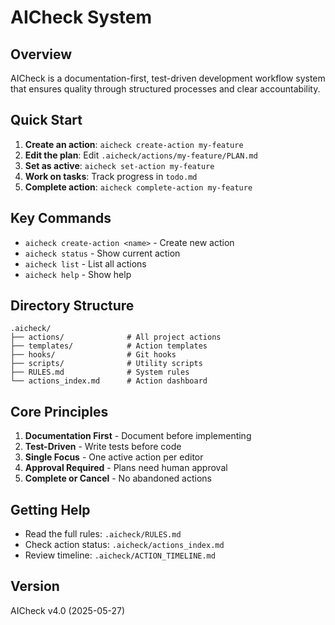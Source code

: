 # AICheck System

## Overview

AICheck is a documentation-first, test-driven development workflow system that ensures quality through structured processes and clear accountability.

## Quick Start

1. **Create an action**: `aicheck create-action my-feature`
2. **Edit the plan**: Edit `.aicheck/actions/my-feature/PLAN.md`
3. **Set as active**: `aicheck set-action my-feature`
4. **Work on tasks**: Track progress in `todo.md`
5. **Complete action**: `aicheck complete-action my-feature`

## Key Commands

- `aicheck create-action <name>` - Create new action
- `aicheck status` - Show current action
- `aicheck list` - List all actions
- `aicheck help` - Show help

## Directory Structure

```
.aicheck/
├── actions/              # All project actions
├── templates/            # Action templates
├── hooks/                # Git hooks
├── scripts/              # Utility scripts
├── RULES.md              # System rules
└── actions_index.md      # Action dashboard
```

## Core Principles

1. **Documentation First** - Document before implementing
2. **Test-Driven** - Write tests before code
3. **Single Focus** - One active action per editor
4. **Approval Required** - Plans need human approval
5. **Complete or Cancel** - No abandoned actions

## Getting Help

- Read the full rules: `.aicheck/RULES.md`
- Check action status: `.aicheck/actions_index.md`
- Review timeline: `.aicheck/ACTION_TIMELINE.md`

## Version

AICheck v4.0 (2025-05-27)
